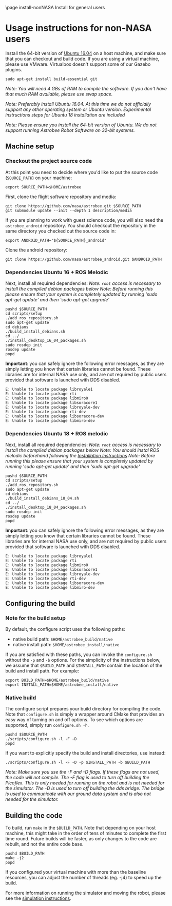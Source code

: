 \page install-nonNASA Install for general users

# Usage instructions for non-NASA users

Install the 64-bit version of [Ubuntu 16.04](http://releases.ubuntu.com/16.04)
on a host machine, and make sure that you can checkout and build code.
If you are using a virtual machine, please use VMware. Virtualbox doesn't
support some of our Gazebo plugins.

    sudo apt-get install build-essential git

*Note: You will need 4 GBs of RAM to compile the software. If you don't have
that much RAM available, please use swap space.*

*Note: Preferably install Ubuntu 16.04. At this time we do not officially support
any other operating system or Ubuntu version. Experimental instructions steps for 
Ubuntu 18 installation are included*

*Note: Please ensure you install the 64-bit version of Ubuntu. We do not
support running Astrobee Robot Software on 32-bit systems.*

## Machine setup

### Checkout the project source code

At this point you need to decide where you'd like to put the source code
(`SOURCE_PATH`) on your machine:

    export SOURCE_PATH=$HOME/astrobee

First, clone the flight software repository and media:

    git clone https://github.com/nasa/astrobee.git $SOURCE_PATH
    git submodule update --init --depth 1 description/media


If you are planning to work with guest science code, you will also need the
`astrobee_android` repository. You should checkout the repository in the same
directory you checked out the source code in:

    export ANDROID_PATH="${SOURCE_PATH}_android"


Clone the android repository:

    git clone https://github.com/nasa/astrobee_android.git $ANDROID_PATH


### Dependencies Ubuntu 16 + ROS Melodic

Next, install all required dependencies:
*Note: `root` access is necessary to install the compiled debian packages below*
*Note: Before running this please ensure that your system is completely updated
    by running 'sudo apt-get update' and then 'sudo apt-get upgrade'*

    pushd $SOURCE_PATH
    cd scripts/setup
    ./add_ros_repository.sh
    sudo apt-get update
    cd debians
    ./build_install_debians.sh
    cd ../
    ./install_desktop_16_04_packages.sh
    sudo rosdep init
    rosdep update
    popd

**Important**: you can safely ignore the following error messages, as they are simply letting you know that certain libraries cannot be found. These libraries are for internal NASA use only, and are not required by public users provided that software is launched with DDS disabled.

    E: Unable to locate package libroyale1
    E: Unable to locate package rti
    E: Unable to locate package libmiro0
    E: Unable to locate package libsoracore1
    E: Unable to locate package libroyale-dev
    E: Unable to locate package rti-dev
    E: Unable to locate package libsoracore-dev
    E: Unable to locate package libmiro-dev

### Dependencies Ubuntu 18 + ROS melodic

Next, install all required dependencies:
*Note: `root` access is necessary to install the compiled debian packages below*
*Note: You should instal ROS melodic beforehand following the [Installation Instructions](http://wiki.ros.org/melodic/Installation/Ubuntu)*
*Note: Before running this please ensure that your system is completely updated
    by running 'sudo apt-get update' and then 'sudo apt-get upgrade'*

    pushd $SOURCE_PATH
    cd scripts/setup
    ./add_ros_repository.sh
    sudo apt-get update
    cd debians
    ./build_install_debians_18_04.sh
    cd ../
    ./install_desktop_18_04_packages.sh
    sudo rosdep init
    rosdep update
    popd

**Important**: you can safely ignore the following error messages, as they are simply letting you know that certain libraries cannot be found. These libraries are for internal NASA use only, and are not required by public users provided that software is launched with DDS disabled.

    E: Unable to locate package libroyale1
    E: Unable to locate package rti
    E: Unable to locate package libmiro0
    E: Unable to locate package libsoracore1
    E: Unable to locate package libroyale-dev
    E: Unable to locate package rti-dev
    E: Unable to locate package libsoracore-dev
    E: Unable to locate package libmiro-dev


## Configuring the build

### Note for the build setup
By default, the configure script uses the following paths:
  - native build path: `$HOME/astrobee_build/native`
  - native install path: `$HOME/astrobee_install/native`

If you are satisfied with these paths, you can invoke the `configure.sh` without
the `-p` and `-b` options. For the simplicity of the instructions below,
we assume that `$BUILD_PATH` and `$INSTALL_PATH` contain the location of the
build and install path. For example:

    export BUILD_PATH=$HOME/astrobee_build/native
    export INSTALL_PATH=$HOME/astrobee_install/native

### Native build

The configure script prepares your build directory for compiling the code. Note
that `configure.sh` is simply a wrapper around CMake that provides an easy way
of turning on and off options. To see which options are supported, simply run
`configure.sh -h`.

    pushd $SOURCE_PATH
    ./scripts/configure.sh -l -F -D
    popd

If you want to explicitly specify the build and install directories, use
instead:

    ./scripts/configure.sh -l -F -D -p $INSTALL_PATH -b $BUILD_PATH

*Note: Make sure you use the -F and -D flags. If these flags are not used, the
code will not compile. The -F flag is used to turn off building the Picoflex.
This is only needed for running on the robot and is not needed for the
simulator. The -D is used to turn off building the dds bridge. The bridge is
used to communicate with our ground data system and is also not needed for the
simulator.*

## Building the code

To build, run `make` in the `$BUILD_PATH`. Note that depending on your host
machine, this might take in the order of tens of minutes to complete the first
time round. Future builds will be faster, as only changes to the code are
rebuilt, and not the entire code base.

    pushd $BUILD_PATH
    make -j2
    popd

If you configured your virtual machine with more than the baseline resources,
you can adjust the number of threads (eg. -j4) to speed up the build.

For more information on running the simulator and moving the robot, please see
the [simulation instructions](simulation/sim_overview.md).
